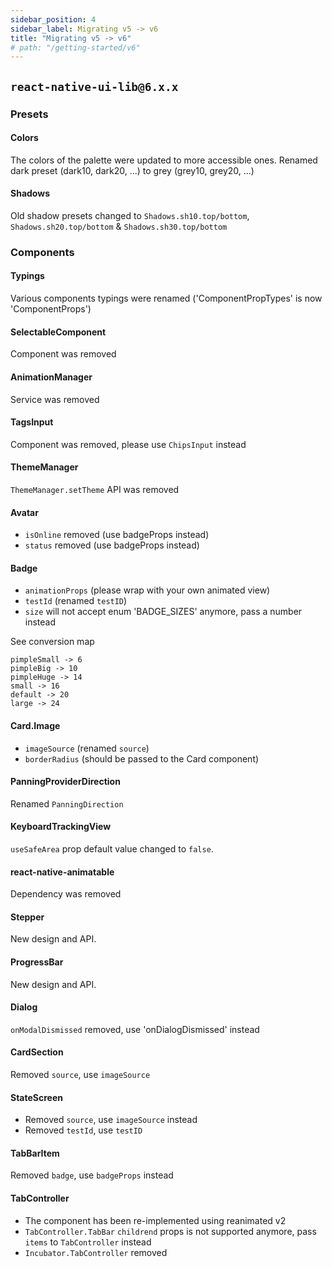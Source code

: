 ```yaml
---
sidebar_position: 4
sidebar_label: Migrating v5 -> v6
title: "Migrating v5 -> v6"
# path: "/getting-started/v6"
---
```

## `react-native-ui-lib@6.x.x`

### Presets

#### Colors
The colors of the palette were updated to more accessible ones.
Renamed dark preset (dark10, dark20, ...) to grey (grey10, grey20, ...)

#### Shadows
Old shadow presets changed to `Shadows.sh10.top/bottom`, `Shadows.sh20.top/bottom` & `Shadows.sh30.top/bottom`

### Components

#### Typings
Various components typings were renamed ('ComponentPropTypes' is now 'ComponentProps')

#### SelectableComponent
Component was removed

#### AnimationManager
Service was removed

#### TagsInput
Component was removed, please use `ChipsInput` instead

#### ThemeManager
`ThemeManager.setTheme` API was removed

#### Avatar
- `isOnline` removed (use badgeProps instead)
- `status` removed (use badgeProps instead)

#### Badge
- `animationProps` (please wrap with your own animated view)
- `testId` (renamed `testID`)
- `size` will not accept enum 'BADGE_SIZES' anymore, pass a number instead  

See conversion map
```
pimpleSmall -> 6
pimpleBig -> 10
pimpleHuge -> 14
small -> 16
default -> 20
large -> 24
```

#### Card.Image
- `imageSource` (renamed `source`)
- `borderRadius` (should be passed to the Card component)

#### PanningProviderDirection
Renamed `PanningDirection`

#### KeyboardTrackingView
`useSafeArea` prop default value changed to `false`.

#### react-native-animatable
Dependency was removed

#### Stepper
New design and API.

#### ProgressBar
New design and API.

#### Dialog
 `onModalDismissed` removed, use 'onDialogDismissed' instead

#### CardSection
Removed `source`, use `imageSource`

#### StateScreen
- Removed `source`, use `imageSource` instead
- Removed `testId`, use `testID`

#### TabBarItem
Removed `badge`, use `badgeProps` instead

#### TabController
 - The component has been re-implemented using reanimated v2
 - `TabController.TabBar` `childrend` props is not supported anymore, pass `items` to `TabController` instead 
 - `Incubator.TabController` removed
